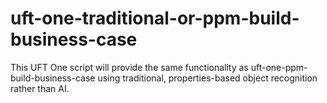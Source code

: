 # uft-one-traditional-or-ppm-build-business-case
This UFT One script will provide the same functionality as uft-one-ppm-build-business-case using traditional, properties-based object recognition rather than AI.
